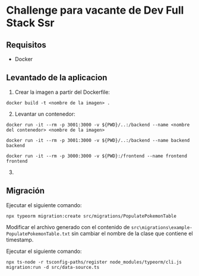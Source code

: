 # Challenge para vacante de Dev Full Stack Ssr

## Requisitos
- Docker

## Levantado de la aplicacion
1. Crear la imagen a partir del Dockerfile:
```
docker build -t <nombre de la imagen> .
```

2. Levantar un contenedor:

```
docker run -it --rm -p 3001:3000 -v ${PWD}/..:/backend --name <nombre del contenedor> <nombre de la imagen>

docker run -it --rm -p 3001:3000 -v ${PWD}/..:/backend --name backend backend

docker run -it --rm -p 3000:3000 -v ${PWD}:/frontend --name frontend frontend
```

3. 


## Migración
Ejecutar el siguiente comando:
```
npx typeorm migration:create src/migrations/PopulatePokemonTable
```

Modificar el archivo generado con el contenido de `src\migrations\example-PopulatePokemonTable.txt` sin cambiar el nombre de la clase que contiene el timestamp.

Ejecutar el siguiente comando:
```
npx ts-node -r tsconfig-paths/register node_modules/typeorm/cli.js migration:run -d src/data-source.ts
```
